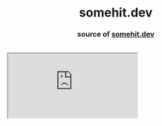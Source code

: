 <h1 align="center">
    somehit.dev
</h1>
<h3 align="center">
    source of <a href="https://somehit.dev">somehit.dev</a>
</h3>
<br/>

<iframe src="https://somehit.dev"></iframe>
